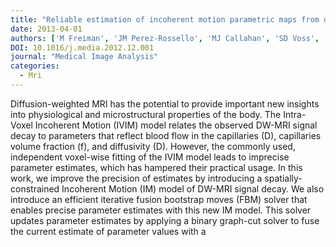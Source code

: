 ```yaml
---
title: "Reliable estimation of incoherent motion parametric maps from diffusion-weighted mri using fusion bootstrap moves"
date: 2013-04-01
authors: ['M Freiman', 'JM Perez-Rossello', 'MJ Callahan', 'SD Voss', 'K Ecklund', 'RV Mulkern', 'SK Warfield']
DOI: 10.1016/j.media.2012.12.001
journal: "Medical Image Analysis"
categories: 
  - Mri
---
```

Diffusion-weighted MRI has the potential to provide important new insights into physiological and microstructural properties of the body. The Intra-Voxel Incoherent Motion (IVIM) model relates the observed DW-MRI signal decay to parameters that reflect blood flow in the capillaries (D), capillaries volume fraction (f), and diffusivity (D). However, the commonly used, independent voxel-wise fitting of the IVIM model leads to imprecise parameter estimates, which has hampered their practical usage. In this work, we improve the precision of estimates by introducing a spatially-constrained Incoherent Motion (IM) model of DW-MRI signal decay. We also introduce an efficient iterative fusion bootstrap moves (FBM) solver that enables precise parameter estimates with this new IM model. This solver updates parameter estimates by applying a binary graph-cut solver to fuse the current estimate of parameter values with a
            